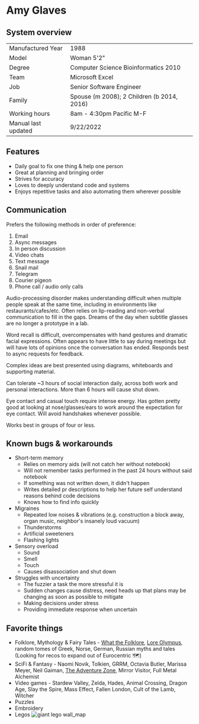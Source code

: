 # Amy Glaves

## System overview
<table>
  <tr><td style="text-align:left">Manufactured Year</td><td style="text-align:left">1988</td></tr>
  <tr><td style="text-align:left">Model</td><td style="text-align:left">Woman 5'2"</td></tr>
  <tr><td style="text-align:left">Degree</td><td style="text-align:left">Computer Science Bioinformatics 2010</td></tr>
  <tr><td style="text-align:left">Team</td><td style="text-align:left">Microsoft Excel</td></tr>
  <tr><td style="text-align:left">Job</td><td style="text-align:left">Senior Software Engineer</td></tr>
  <tr><td style="text-align:left">Family</td><td style="text-align:left">Spouse (m 2008); 2 Children (b 2014, 2016)</td></tr>
  <tr><td style="text-align:left">Working hours</td><td style="text-align:left">8am - 4:30pm Pacific M-F</td></tr>
  <tr><td style="text-align:left">Manual last updated</td><td style="text-align:left">9/22/2022</td></tr>
</table>

## Features
- Daily goal to fix one thing & help one person
- Great at planning and bringing order
- Strives for accuracy
- Loves to deeply understand code and systems
- Enjoys repetitive tasks and also automating them wherever possible

## Communication
Prefers the following methods in order of preference:
1. Email
2. Async messages
3. In person discussion
4. Video chats
5. Text message
6. Snail mail
8. Telegram
9. Courier pigeon
10. Phone call / audio only calls

Audio-processing disorder makes understanding difficult when multiple people speak at the same time, including in environments like restaurants/cafes/etc. Often relies on lip-reading and non-verbal communication to fill in the gaps.  Dreams of the day when subtitle glasses are no longer a prototype in a lab.

Word recall is difficult, overcompensates with hand gestures and dramatic facial expressions. Often appears to have little to say during meetings but will have lots of opinions once the conversation has ended. Responds best to async requests for feedback.

Complex ideas are best presented using diagrams, whiteboards and supporting material.

Can tolerate ~3 hours of social interaction daily, across both work and personal interactions. More than 6 hours will cause shut down.

Eye contact and casual touch require intense energy. Has gotten pretty good at looking at nose/glasses/ears to work around the expectation for eye contact. Will avoid handshakes whenever possible.

Works best in groups of four or less.

## Known bugs & workarounds
- Short-term memory
  - Relies on memory aids (will not catch her without notebook)
  - Will not remember tasks performed in the past 24 hours without said notebook
  - If something was not written down, it didn't happen
  - Writes detailed pr descriptions to help her future self understand reasons behind code decisions
  - Knows how to find info quickly
- Migraines
  - Repeated low noises & vibrations (e.g. construction a block away, organ music, neighbor's insanely loud vacuum)
  - Thunderstorms
  - Artificial sweeteners
  - Flashing lights
- Sensory overload
  - Sound
  - Smell
  - Touch
  - Causes disassociation and shut down
- Struggles with uncertainty
  - The fuzzier a task the more stressful it is
  - Sudden changes cause distress, need heads up that plans may be changing as soon as possible to mitigate
  - Making decisions under stress
  - Providing immediate response when uncertain

## Favorite things
- Folklore, Mythology & Fairy Tales - [What the Folklore](https://www.wtfolklorepodcast.com/), [Lore Olympus](https://www.webtoons.com/en/romance/lore-olympus/list?title_no=1320&page=1), random tomes of Greek, Norse, German, Russian myths and tales (Looking for recos to expand out of Eurocentric 🗺️)
- SciFi & Fantasy - Naomi Novik, Tolkien, GRRM, Octavia Butler, Marissa Meyer, Neil Gaiman, [The Adventure Zone](https://maximumfun.org/podcasts/adventure-zone/), Mirror Visitor, Full Metal Alchemist
- Video games - Stardew Valley, Zelda, Hades, Animal Crossing, Dragon Age, Slay the Spire, Mass Effect, Fallen London, Cult of the Lamb, Witcher
- Puzzles
- Embroidery
- Legos
![giant lego wall_map](https://user-images.githubusercontent.com/10605976/191845404-13e42138-7cd1-4c99-a187-0592a733f192.jpg) 

